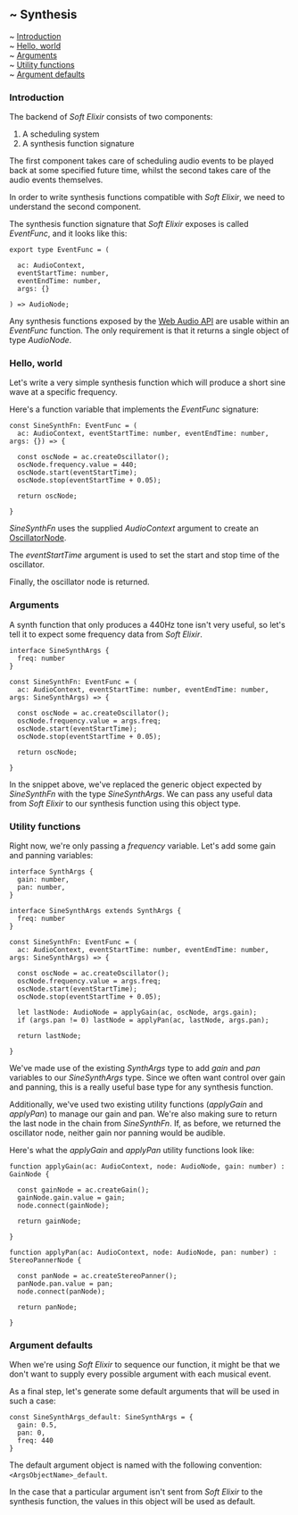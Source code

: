 ## ~ Synthesis

<p>
  <nav class="vertical">
    <div>~ <a href="#introduction">Introduction</a></div>
    <div>~ <a href="#hello-world">Hello, world</a></div>
    <div>~ <a href="#arguments">Arguments</a></div>
    <div>~ <a href="#utility-functions">Utility functions</a></div>
    <div>~ <a href="#argument-defaults">Argument defaults</a></div>
  </nav>
</p>

### Introduction

The backend of *Soft Elixir* consists of two components:

1. A scheduling system
2. A synthesis function signature

The first component takes care of scheduling audio events to be played back at some specified future time, whilst the second takes care of the audio events themselves.

In order to write synthesis functions compatible with *Soft Elixir*, we need to understand the second component.

The synthesis function signature that *Soft Elixir* exposes is called *EventFunc*, and it looks like this:

```
export type EventFunc = (

  ac: AudioContext, 
  eventStartTime: number, 
  eventEndTime: number, 
  args: {}

) => AudioNode;
```

Any synthesis functions exposed by the [Web Audio API](https://developer.mozilla.org/en-US/docs/Web/API/Web_Audio_API) are usable within an *EventFunc* function. The only requirement is that it returns a single object of type *AudioNode*.

### Hello, world

Let's write a very simple synthesis function which will produce a short sine wave at a specific frequency.

Here's a function variable that implements the *EventFunc* signature:

```
const SineSynthFn: EventFunc = (
  ac: AudioContext, eventStartTime: number, eventEndTime: number, args: {}) => {

  const oscNode = ac.createOscillator();
  oscNode.frequency.value = 440;
  oscNode.start(eventStartTime);
  oscNode.stop(eventStartTime + 0.05);

  return oscNode;

}
```

*SineSynthFn* uses the supplied *AudioContext* argument to create an [OscillatorNode](https://developer.mozilla.org/en-US/docs/Web/API/OscillatorNode).

The *eventStartTime* argument is used to set the start and stop time of the oscillator.

Finally, the oscillator node is returned.

### Arguments

A synth function that only produces a 440Hz tone isn't very useful, so let's tell it to expect some frequency data from *Soft Elixir*.

```
interface SineSynthArgs {
  freq: number
}

const SineSynthFn: EventFunc = (
  ac: AudioContext, eventStartTime: number, eventEndTime: number, args: SineSynthArgs) => {

  const oscNode = ac.createOscillator();
  oscNode.frequency.value = args.freq;
  oscNode.start(eventStartTime);
  oscNode.stop(eventStartTime + 0.05);
  
  return oscNode;

}
```

In the snippet above, we've replaced the generic object expected by *SineSynthFn* with the type *SineSynthArgs*. We can pass any useful data from *Soft Elixir* to our synthesis function using this object type.

### Utility functions

Right now, we're only passing a *frequency* variable. Let's add some gain and panning variables:

```
interface SynthArgs {
  gain: number,
  pan: number,
}

interface SineSynthArgs extends SynthArgs {
  freq: number
}

const SineSynthFn: EventFunc = (
  ac: AudioContext, eventStartTime: number, eventEndTime: number, args: SineSynthArgs) => {

  const oscNode = ac.createOscillator();
  oscNode.frequency.value = args.freq;
  oscNode.start(eventStartTime);
  oscNode.stop(eventStartTime + 0.05);

  let lastNode: AudioNode = applyGain(ac, oscNode, args.gain);
  if (args.pan != 0) lastNode = applyPan(ac, lastNode, args.pan);

  return lastNode;

}
```

We've made use of the existing *SynthArgs* type to add *gain* and *pan* variables to our *SineSynthArgs* type. Since we often want control over gain and panning, this is a really useful base type for any synthesis function.

Additionally, we've used two existing utility functions (*applyGain* and *applyPan*) to manage our gain and pan. We're also making sure to return the last node in the chain from *SineSynthFn*. If, as before, we returned the oscillator node, neither gain nor panning would be audible.

Here's what the *applyGain* and *applyPan* utility functions look like:

```
function applyGain(ac: AudioContext, node: AudioNode, gain: number) : GainNode {

  const gainNode = ac.createGain();
  gainNode.gain.value = gain;
  node.connect(gainNode);

  return gainNode;

}
```

```
function applyPan(ac: AudioContext, node: AudioNode, pan: number) : StereoPannerNode {

  const panNode = ac.createStereoPanner();
  panNode.pan.value = pan;
  node.connect(panNode);

  return panNode;
  
}
```

### Argument defaults

When we're using *Soft Elixir* to sequence our function, it might be that we don't want to supply every possible argument with each musical event.

As a final step, let's generate some default arguments that will be used in such a case:

```
const SineSynthArgs_default: SineSynthArgs = {
  gain: 0.5,
  pan: 0,
  freq: 440
}
```

The default argument object is named with the following convention: ```<ArgsObjectName>_default```.

In the case that a particular argument isn't sent from *Soft Elixir* to the synthesis function, the values in this object will be used as default.